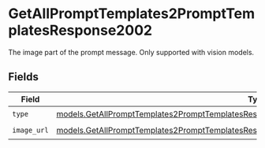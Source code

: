 # GetAllPromptTemplates2PromptTemplatesResponse2002

The image part of the prompt message. Only supported with vision models.


## Fields

| Field                                                                                                                                                                                              | Type                                                                                                                                                                                               | Required                                                                                                                                                                                           | Description                                                                                                                                                                                        |
| -------------------------------------------------------------------------------------------------------------------------------------------------------------------------------------------------- | -------------------------------------------------------------------------------------------------------------------------------------------------------------------------------------------------- | -------------------------------------------------------------------------------------------------------------------------------------------------------------------------------------------------- | -------------------------------------------------------------------------------------------------------------------------------------------------------------------------------------------------- |
| `type`                                                                                                                                                                                             | [models.GetAllPromptTemplates2PromptTemplatesResponse200ApplicationJSONResponseBodyItems2Type](../models/getallprompttemplates2prompttemplatesresponse200applicationjsonresponsebodyitems2type.md) | :heavy_check_mark:                                                                                                                                                                                 | N/A                                                                                                                                                                                                |
| `image_url`                                                                                                                                                                                        | [models.GetAllPromptTemplates2PromptTemplatesResponse200ImageURL](../models/getallprompttemplates2prompttemplatesresponse200imageurl.md)                                                           | :heavy_check_mark:                                                                                                                                                                                 | N/A                                                                                                                                                                                                |
